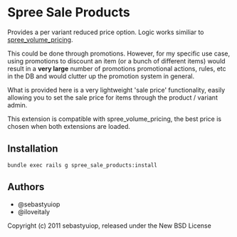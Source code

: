 Spree Sale Products
=======

Provides a per variant reduced price option. Logic works similiar to [spree_volume_pricing](https://github.com/spree/spree_volume_pricing).

This could be done through promotions. However, for my specific use case, using promotions to discount an item (or a bunch of different items)
would result in a **very large** number of promotions promotional actions, rules, etc in the DB and would clutter up the promotion system in general.

What is provided here is a very lightweight 'sale price' functionality, easily allowing you to set the sale price for items through the product / variant admin.

This extension is compatible with spree_volume_pricing, the best price is chosen when both extensions are loaded.

Installation
------------
  
    bundle exec rails g spree_sale_products:install

Authors
-------
* @sebastyuiop
* @iloveitaly

Copyright (c) 2011 sebastyuiop, released under the New BSD License